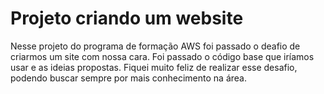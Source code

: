 
# Projeto criando um website

Nesse projeto do programa de formação AWS foi passado o deafio de criarmos um site com nossa cara. Foi passado o código base que iríamos usar e as ideias propostas. 
Fiquei muito feliz de realizar esse desafio, podendo buscar sempre por mais conhecimento na área.
